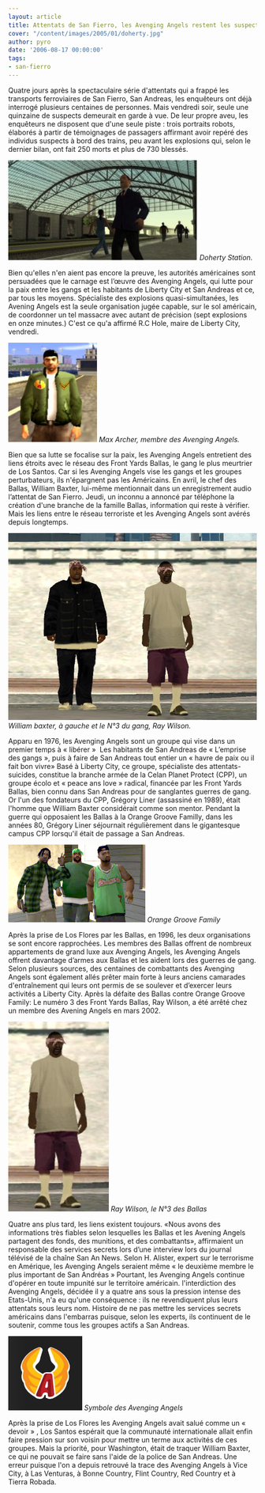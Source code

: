 ```yaml
---
layout: article
title: Attentats de San Fierro, les Avenging Angels restent les suspects N°1
cover: "/content/images/2005/01/doherty.jpg"
author: pyro
date: '2006-08-17 00:00:00'
tags:
- san-fierro
---
```


Quatre jours après la spectaculaire série d'attentats qui a frappé les transports ferroviaires de San Fierro, San Andreas, les enquêteurs ont déjà interrogé plusieurs centaines de personnes. Mais vendredi soir, seule une quinzaine de suspects demeurait en garde à vue. De leur propre aveu, les enquêteurs ne disposent que d'une seule piste : trois portraits robots, élaborés à partir de témoignages de passagers affirmant avoir repéré des individus suspects à bord des trains, peu avant les explosions qui, selon le dernier bilan, ont fait 250 morts et plus de 730 blessés.

![Doherty Station.](/content/images/2005/01/doherty.jpg)
_Doherty Station._

Bien qu'elles n'en aient pas encore la preuve, les autorités américaines sont persuadées que le carnage est l’œuvre des Avenging Angels, qui lutte pour la paix entre les gangs et les habitants de Liberty City et San Andreas et ce, par tous les moyens. Spécialiste des explosions quasi-simultanées, les Avening Angels est la seule organisation jugée capable, sur le sol américain, de coordonner un tel massacre avec autant de précision (sept explosions en onze minutes.) C'est ce qu'a affirmé R.C Hole, maire de Liberty City, vendredi.

![Max Archer, membre des Avenging Angels.](/content/images/2005/01/Avengig_Angel.jpg)
_Max Archer, membre des Avenging Angels._

Bien que sa lutte se focalise sur la paix, les Avenging Angels entretient des liens étroits avec le réseau des Front Yards Ballas, le gang le plus meurtrier de Los Santos. Car si les Avenging Angels vise les gangs et les groupes perturbateurs, ils n'épargnent pas les Américains. En avril, le chef des Ballas, William Baxter,&nbsp;lui-même mentionnait dans un enregistrement audio l’attentat de San Fierro. Jeudi, un inconnu a annoncé par téléphone la création d'une branche de la famille Ballas, information qui reste à vérifier. Mais les liens entre le réseau terroriste et les Avenging Angels sont avérés depuis longtemps.

![William baxter, à gauche et le N°3 du gang, Ray Wilson.](/content/images/2005/01/ballas.jpg)
_William baxter, à gauche et le N°3 du gang, Ray Wilson._

Apparu en 1976, les Avenging Angels sont un groupe qui vise dans un premier temps à « libérer&nbsp;» &nbsp;Les habitants&nbsp;de San Andreas de « L’emprise des gangs »,&nbsp;puis à faire de San Andreas tout entier un «&nbsp;havre de paix ou il fait bon vivre»&nbsp;Basé à Liberty City, ce groupe, spécialiste des attentats-suicides, constitue la branche armée de la Celan Planet Protect (CPP), un groupe écolo et «&nbsp;peace ans love&nbsp;» radical, financée par les Front Yards Ballas, bien connu dans San Andreas pour de sanglantes guerres de gang. Or l'un des fondateurs du CPP, Grégory Liner (assassiné en 1989), était l'homme que William Baxter considérait comme son mentor. Pendant la guerre qui opposaient les Ballas&nbsp;à la Orange Groove Familly, dans les années 80, Grégory Liner séjournait régulièrement dans le gigantesque campus CPP lorsqu'il était de passage a San Andreas.

![Orange Groove Family](/content/images/2005/01/groove_familly.jpg)
_Orange Groove Family_

Après la prise de Los Flores par les Ballas, en 1996, les deux organisations se sont encore rapprochées. Les membres des Ballas offrent de nombreux appartements de grand luxe aux Avenging Angels, les Avenging Angels offrent davantage d’armes aux Ballas et les aident lors des guerres de gang. Selon plusieurs sources, des centaines de combattants des Avenging Angels sont également allés prêter main forte à leurs anciens camarades d'entraînement qui leurs ont permis de se soulever et d’exercer leurs activités a Liberty City. Après la défaite des Ballas contre Orange Groove Family: Le numéro 3 des Front Yards Ballas, Ray Wilson, a été arrêté chez un membre des Avening Angels en mars 2002.

![Ray Wilson, le N°3 des Ballas](/content/images/2005/01/Ray.jpg)
_Ray Wilson, le N°3 des Ballas_

Quatre ans plus tard, les liens existent toujours. «Nous avons des informations très fiables selon lesquelles les Ballas et les Avening Angels partagent des fonds, des munitions, et des combattants»,&nbsp;affirmaient un responsable des services secrets lors d’une interview lors du journal télévisé de la chaîne San An News. Selon H. Alister, expert sur le terrorisme en Amérique, les Avenging Angels seraient même « le deuxième membre le plus important de San Andréas » Pourtant, les Avenging Angels continue d'opérer en toute impunité sur le territoire américain. l'interdiction des Avenging Angels, décidée il y a quatre ans sous la pression intense des Etats-Unis, n'a eu qu'une conséquence : ils ne revendiquent plus leurs attentats sous leurs nom. Histoire de ne pas mettre les services secrets américains dans l'embarras puisque, selon les experts, ils continuent de le soutenir, comme tous les groupes actifs a San Andreas.

![Symbole des Avenging Angels](/content/images/2005/01/logo_angels.jpg)
_Symbole des Avenging Angels_

Après la prise de Los Flores les Avenging Angels avait salué comme un « devoir&nbsp;»&nbsp;­, Los Santos espérait que la communauté internationale allait enfin faire pression sur son voisin pour mettre un terme aux activités de ces groupes. Mais la priorité, pour Washington, était de traquer William Baxter, ce qui ne pouvait se faire sans l'aide de la police de San Andreas. Une erreur puisque l'on a depuis retrouvé la trace des Avenging Angels à Vice City, à Las Venturas, à Bonne Country, Flint Country, Red Country et à Tierra Robada.

<!--kg-card-end: markdown-->
